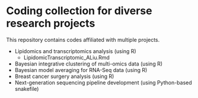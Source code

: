 # Coding collection for diverse research projects

This repository contains codes affiliated with multiple projects.

- Lipidomics and transcriptomics analysis (using R)
  - LipidomicTranscriptomic_ALiu.Rmd
- Bayesian integrative clustering of multi-omics data (using R)
- Bayesian model averaging for RNA-Seq data (using R)
- Breast cancer surgery analysis (using R)
- Next-generation sequencing pipeline development (using Python-based snakefile)
